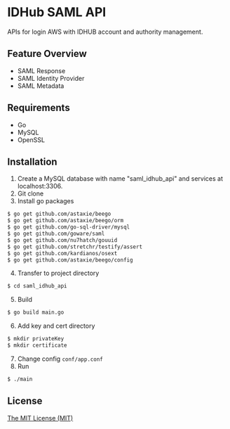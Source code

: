 # IDHub SAML API
APIs for login AWS with IDHUB account and authority management.

## Feature Overview
* SAML Response
* SAML Identity Provider
* SAML Metadata

## Requirements
* Go
* MySQL
* OpenSSL

## Installation
1. Create a MySQL database with name "saml_idhub_api" and services at localhost:3306.
2. Git clone
3. Install go packages
```sh
$ go get github.com/astaxie/beego
$ go get github.com/astaxie/beego/orm
$ go get github.com/go-sql-driver/mysql
$ go get github.com/goware/saml
$ go get github.com/nu7hatch/gouuid
$ go get github.com/stretchr/testify/assert
$ go get github.com/kardianos/osext
$ go get github.com/astaxie/beego/config
```
4. Transfer to project directory
```sh
$ cd saml_idhub_api
```
5. Build
```sh
$ go build main.go
```
6. Add key and cert directory
```sh
$ mkdir privateKey
$ mkdir certificate
```
7. Change config `conf/app.conf`
8. Run
```sh
$ ./main
```

## License
[The MIT License (MIT)](./LICENSE)